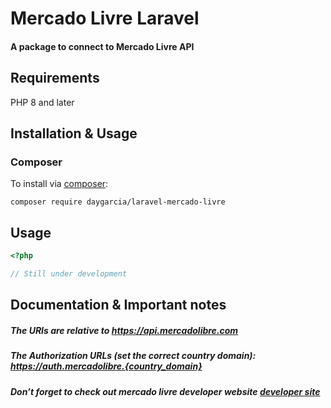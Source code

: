 # Mercado Livre Laravel

<h4>A package to connect to Mercado Livre API</h4>

## Requirements

PHP 8 and later

## Installation & Usage

### Composer

To install via [composer](http://getcomposer.org/):

```
composer require daygarcia/laravel-mercado-livre
```

## Usage

```php
<?php

// Still under development
```
## Documentation & Important notes

##### The URIs are relative to https://api.mercadolibre.com

##### The Authorization URLs (set the correct country domain): https://auth.mercadolibre.{country_domain}

##### Don’t forget to check out mercado livre developer website [developer site](https://developers.mercadolibre.com/)
